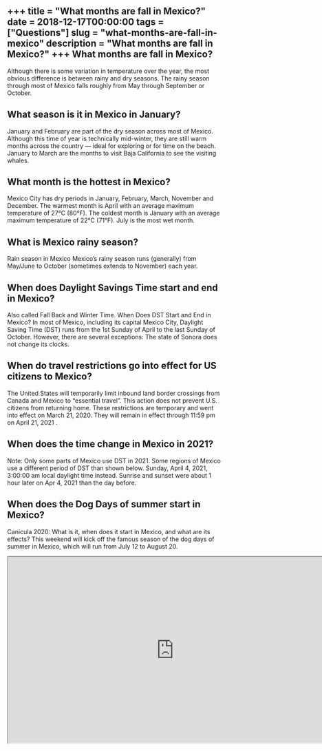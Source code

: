 +++
title = "What months are fall in Mexico?"
date = 2018-12-17T00:00:00
tags = ["Questions"]
slug = "what-months-are-fall-in-mexico"
description = "What months are fall in Mexico?"
+++
What months are fall in Mexico?
-------------------------------

Although there is some variation in temperature over the year, the most obvious difference is between rainy and dry seasons. The rainy season through most of Mexico falls roughly from May through September or October.

What season is it in Mexico in January?
---------------------------------------

January and February are part of the dry season across most of Mexico. Although this time of year is technically mid-winter, they are still warm months across the country — ideal for exploring or for time on the beach. January to March are the months to visit Baja California to see the visiting whales.

What month is the hottest in Mexico?
------------------------------------

Mexico City has dry periods in January, February, March, November and December. The warmest month is April with an average maximum temperature of 27°C (80°F). The coldest month is January with an average maximum temperature of 22°C (71°F). July is the most wet month.

What is Mexico rainy season?
----------------------------

Rain season in Mexico Mexico’s rainy season runs (generally) from May/June to October (sometimes extends to November) each year.

When does Daylight Savings Time start and end in Mexico?
--------------------------------------------------------

Also called Fall Back and Winter Time. When Does DST Start and End in Mexico? In most of Mexico, including its capital Mexico City, Daylight Saving Time (DST) runs from the 1st Sunday of April to the last Sunday of October. However, there are several exceptions: The state of Sonora does not change its clocks.

When do travel restrictions go into effect for US citizens to Mexico?
---------------------------------------------------------------------

The United States will temporarily limit inbound land border crossings from Canada and Mexico to “essential travel”. This action does not prevent U.S. citizens from returning home. These restrictions are temporary and went into effect on March 21, 2020. They will remain in effect through 11:59 pm on April 21, 2021 .

When does the time change in Mexico in 2021?
--------------------------------------------

Note: Only some parts of Mexico use DST in 2021. Some regions of Mexico use a different period of DST than shown below. Sunday, April 4, 2021, 3:00:00 am local daylight time instead. Sunrise and sunset were about 1 hour later on Apr 4, 2021 than the day before.

When does the Dog Days of summer start in Mexico?
-------------------------------------------------

Canicula 2020: What is it, when does it start in Mexico, and what are its effects? This weekend will kick off the famous season of the dog days of summer in Mexico, which will run from July 12 to August 20.

<iframe allow="accelerometer; autoplay; clipboard-write; encrypted-media; gyroscope; picture-in-picture" allowfullscreen="" class="__youtube_prefs__  epyt-is-override  no-lazyload" data-no-lazy="1" data-origheight="433" data-origwidth="770" data-skipgform_ajax_framebjll="" height="433" id="_ytid_59364" loading="lazy" src="https://www.youtube.com/embed/BhLFIiWxsc8?enablejsapi=1&autoplay=0&cc_load_policy=0&cc_lang_pref=&iv_load_policy=1&loop=0&modestbranding=0&rel=1&fs=1&playsinline=0&autohide=2&theme=dark&color=red&controls=1&" title="YouTube player" width="770"></iframe>
